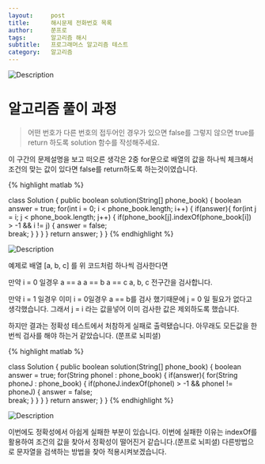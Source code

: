 ```yaml
---
layout:     post
title:      해시문제 전화번호 목록
author:     쭌프로
tags:       알고리즘 해시
subtitle:   프로그래머스 알고리즘 테스트
category:   알고리즘
---
```


<!-- Start Writing Below in Markdown -->

![Description](https://alalstjr.github.io/jjunpro.github.io/img/ag-bg.png)

# 알고리즘 풀이 과정

> 어떤 번호가 다른 번호의 접두어인 경우가 있으면 false를 그렇지 않으면 true를 return 하도록 solution 함수를 작성해주세요.

이 구간의 문제설명을 보고 떠오른 생각은 2중 for문으로 배열의 값을 하나씩 체크해서 조건의 맞는 값이 있다면 false를 return하도록 하는것이였습니다.

{% highlight matlab %}

  class Solution {
      public boolean solution(String[] phone_book) {
          boolean answer = true;
          for(int i = 0; i < phone_book.length; i++) {
              if(answer){
                  for(int j = i; j < phone_book.length; j++) {
                      if(phone_book[j].indexOf(phone_book[i]) > -1 && i != j) {
                          answer = false;   
                          break;
                      }
                  }
              }
          }
          return answer;
      }
  }
{% endhighlight %}

![Description](https://alalstjr.github.io/jjunpro.github.io/img/2019/05/2019-05-26-1.png)

예제로 배열 [a, b, c] 를 위 코드처럼 하나씩 검사한다면 

만약 i = 0 일경우
a == a
a == b
a == c 
a, b, c 전구간을 검사합니다.

만약 i = 1 일경우 
이미 i = 0일경우 a == b를 검사 했기때문에 
j = 0 일 필요가 없다고 생각했습니다.
그래서 j = i 라는 값을넣어 이미 검사한 값은 제외하도록 했습니다.

하지만 결과는 정확성 테스트에서 처참하게 실패로 출력됐습니다.
아무래도 모든값을 한번씩 검사를 해야 하는거 같았습니다. (쭌프로 뇌피셜)

{% highlight matlab %}

  class Solution {
      public boolean solution(String[] phone_book) {
          boolean answer = true;
          for(String phoneI : phone_book) {
              if(answer){
                  for(String phoneJ : phone_book) {
                      if(phoneJ.indexOf(phoneI) > -1 && phoneI != phoneJ) {
                          answer = false;   
                          break;
                      }
                  }
              }
          }
          return answer;
      }
  }
{% endhighlight %}

![Description](https://alalstjr.github.io/jjunpro.github.io/img/2019/05/2019-05-26-2.png)

이번에도 정확성에서 아쉽게 실패한 부분이 있습니다.
이번에 실패한 이유는 indexOf를 활용하여 조건의 값을 찾아서 정확성이 떨어진거 같습니다.(쭌프로 뇌피셜)
다른방법으로 문자열을 검색하는 방법을 찾아 적용시켜보겠습니다.

